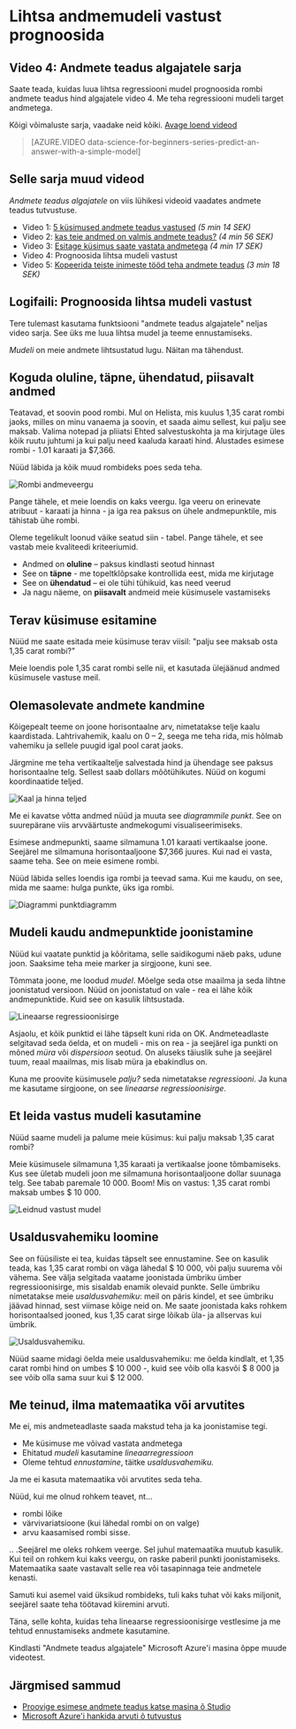<properties
   pageTitle="Lihtsa mudeli - regressiooni mudel vastust prognoosida | Microsoft Azure'i"
   description="Kuidas luua lihtsa regressiooni mudeli andmete teadus hinnale prognoosida algajatele video 4. Sisaldab lineaarse regressioonisirge target andmetega."                                  
   keywords="luua mudelit, lihtne mudel, hind ennustamine, lihtsa regressiooni mudel"
   services="machine-learning"
   documentationCenter="na"
   authors="cjgronlund"
   manager="jhubbard"
   editor="cjgronlund"/>

<tags
   ms.service="machine-learning"
   ms.devlang="na"
   ms.topic="article"
   ms.tgt_pltfrm="na"
   ms.workload="na"
   ms.date="10/20/2016"
   ms.author="cgronlun;garye"/>

# <a name="predict-an-answer-with-a-simple-model"></a>Lihtsa andmemudeli vastust prognoosida

## <a name="video-4-data-science-for-beginners-series"></a>Video 4: Andmete teadus algajatele sarja

Saate teada, kuidas luua lihtsa regressiooni mudel prognoosida rombi andmete teadus hind algajatele video 4. Me teha regressiooni mudeli target andmetega.

Kõigi võimaluste sarja, vaadake neid kõiki. [Avage loend videod](#other-videos-in-this-series)

> [AZURE.VIDEO data-science-for-beginners-series-predict-an-answer-with-a-simple-model]

## <a name="other-videos-in-this-series"></a>Selle sarja muud videod

*Andmete teadus algajatele* on viis lühikesi videoid vaadates andmete teadus tutvustuse.

  * Video 1: [5 küsimused andmete teadus vastused](machine-learning-data-science-for-beginners-the-5-questions-data-science-answers.md) *(5 min 14 SEK)*
  * Video 2: [kas teie andmed on valmis andmete teadus?](machine-learning-data-science-for-beginners-is-your-data-ready-for-data-science.md) *(4 min 56 SEK)*
  * Video 3: [Esitage küsimus saate vastata andmetega](machine-learning-data-science-for-beginners-ask-a-question-you-can-answer-with-data.md) *(4 min 17 SEK)*
  * Video 4: Prognoosida lihtsa mudeli vastust
  * Video 5: [Kopeerida teiste inimeste tööd teha andmete teadus](machine-learning-data-science-for-beginners-copy-other-peoples-work-to-do-data-science.md) *(3 min 18 SEK)*

## <a name="transcript-predict-an-answer-with-a-simple-model"></a>Logifaili: Prognoosida lihtsa mudeli vastust

Tere tulemast kasutama funktsiooni "andmete teadus algajatele" neljas video sarja. See üks me luua lihtsa mudel ja teeme ennustamiseks.

*Mudeli* on meie andmete lihtsustatud lugu. Näitan ma tähendust.

## <a name="collect-relevant-accurate-connected-enough-data"></a>Koguda oluline, täpne, ühendatud, piisavalt andmed

Teatavad, et soovin pood rombi. Mul on Helista, mis kuulus 1,35 carat rombi jaoks, milles on minu vanaema ja soovin, et saada aimu sellest, kui palju see maksab. Valima notepad ja pliiatsi Ehted salvestuskohta ja ma kirjutage üles kõik ruutu juhtumi ja kui palju need kaaluda karaati hind. Alustades esimese rombi - 1.01 karaati ja $7,366.

Nüüd läbida ja kõik muud rombideks poes seda teha.

![Rombi andmeveergu](./media/machine-learning-data-science-for-beginners-predict-an-answer-with-a-simple-model/diamond-data.png)

Pange tähele, et meie loendis on kaks veergu. Iga veeru on erinevate atribuut - karaati ja hinna - ja iga rea paksus on ühele andmepunktile, mis tähistab ühe rombi.

Oleme tegelikult loonud väike seatud siin - tabel. Pange tähele, et see vastab meie kvaliteedi kriteeriumid.

* Andmed on **oluline** – paksus kindlasti seotud hinnast
* See on **täpne** - me topeltklõpsake kontrollida eest, mida me kirjutage
* See on **ühendatud** – ei ole tühi tühikuid, kas need veerud
* Ja nagu näeme, on **piisavalt** andmeid meie küsimusele vastamiseks

## <a name="ask-a-sharp-question"></a>Terav küsimuse esitamine

Nüüd me saate esitada meie küsimuse terav viisil: "palju see maksab osta 1,35 carat rombi?"

Meie loendis pole 1,35 carat rombi selle nii, et kasutada ülejäänud andmed küsimusele vastuse meil.

## <a name="plot-the-existing-data"></a>Olemasolevate andmete kandmine

Kõigepealt teeme on joone horisontaalne arv, nimetatakse telje kaalu kaardistada. Lahtrivahemik, kaalu on 0 – 2, seega me teha rida, mis hõlmab vahemiku ja sellele puugid igal pool carat jaoks.

Järgmine me teha vertikaaltelje salvestada hind ja ühendage see paksus horisontaalne telg. Sellest saab dollars mõõtühikutes. Nüüd on kogumi koordinaatide teljed.

![Kaal ja hinna teljed](./media/machine-learning-data-science-for-beginners-predict-an-answer-with-a-simple-model/weight-and-price-axes.png)

Me ei kavatse võtta andmed nüüd ja muuta see *diagrammile punkt*. See on suurepärane viis arvväärtuste andmekogumi visualiseerimiseks.

Esimese andmepunkti, saame silmamuna 1.01 karaati vertikaalse joone. Seejärel me silmamuna horisontaaljoone $7,366 juures. Kui nad ei vasta, saame teha. See on meie esimene rombi.

Nüüd läbida selles loendis iga rombi ja teevad sama. Kui me kaudu, on see, mida me saame: hulga punkte, üks iga rombi.

![Diagrammi punktdiagramm](./media/machine-learning-data-science-for-beginners-predict-an-answer-with-a-simple-model/scatter-plot.png)

## <a name="draw-the-model-through-the-data-points"></a>Mudeli kaudu andmepunktide joonistamine

Nüüd kui vaatate punktid ja kõõritama, selle saidikogumi näeb paks, udune joon. Saaksime teha meie marker ja sirgjoone, kuni see.

Tõmmata joone, me loodud *mudel*. Mõelge seda otse maailma ja seda lihtne joonistatud versioon. Nüüd on joonistatud on vale - rea ei lähe kõik andmepunktide. Kuid see on kasulik lihtsustada.

![Lineaarse regressioonisirge](./media/machine-learning-data-science-for-beginners-predict-an-answer-with-a-simple-model/linear-regression-line.png)

Asjaolu, et kõik punktid ei lähe täpselt kuni rida on OK. Andmeteadlaste selgitavad seda öelda, et on mudeli - mis on rea - ja seejärel iga punkti on mõned *müra* või *dispersioon* seotud. On aluseks täiuslik suhe ja seejärel tuum, reaal maailmas, mis lisab müra ja ebakindlus on.

Kuna me proovite küsimusele *palju?* seda nimetatakse *regressiooni*. Ja kuna me kasutame sirgjoone, on see *lineaarse regressioonisirge*.

## <a name="use-the-model-to-find-the-answer"></a>Et leida vastus mudeli kasutamine

Nüüd saame mudeli ja palume meie küsimus: kui palju maksab 1,35 carat rombi?

Meie küsimusele silmamuna 1,35 karaati ja vertikaalse joone tõmbamiseks. Kus see ületab mudeli joon me silmamuna horisontaaljoone dollar suunaga telg. See tabab paremale 10 000. Boom! Mis on vastus: 1,35 carat rombi maksab umbes $ 10 000.

![Leidnud vastust mudel](./media/machine-learning-data-science-for-beginners-predict-an-answer-with-a-simple-model/find-the-answer.png)

## <a name="create-a-confidence-interval"></a>Usaldusvahemiku loomine

See on füüsiliste ei tea, kuidas täpselt see ennustamine. See on kasulik teada, kas 1,35 carat rombi on väga lähedal $ 10 000, või palju suurema või vähema. See välja selgitada vaatame joonistada ümbriku ümber regressioonisirge, mis sisaldab enamik olevaid punkte. Selle ümbriku nimetatakse meie *usaldusvahemiku*: meil on päris kindel, et see ümbriku jäävad hinnad, sest viimase kõige neid on. Me saate joonistada kaks rohkem horisontaalsed jooned, kus 1,35 carat sirge lõikab üla- ja allservas kui ümbrik.

![Usaldusvahemiku.](./media/machine-learning-data-science-for-beginners-predict-an-answer-with-a-simple-model/confidence-interval.png)

Nüüd saame midagi öelda meie usaldusvahemiku: me öelda kindlalt, et 1,35 carat rombi hind on umbes $ 10 000 -, kuid see võib olla kasvõi $ 8 000 ja see võib olla sama suur kui $ 12 000.

## <a name="were-done-with-no-math-or-computers"></a>Me teinud, ilma matemaatika või arvutites

Me ei, mis andmeteadlaste saada makstud teha ja ka joonistamise tegi.

* Me küsimuse me võivad vastata andmetega
* Ehitatud *mudeli* kasutamine *lineaarregressioon*
* Oleme tehtud *ennustamine*, täitke *usaldusvahemiku.*

Ja me ei kasuta matemaatika või arvutites seda teha.

Nüüd, kui me olnud rohkem teavet, nt...

* rombi lõike
* värvivariatsioone (kui lähedal rombi on on valge)
* arvu kaasamised rombi sisse.

.. .Seejärel me oleks rohkem veerge. Sel juhul matemaatika muutub kasulik. Kui teil on rohkem kui kaks veergu, on raske paberil punkti joonistamiseks. Matemaatika saate vastavalt selle rea või tasapinnaga teie andmetele kenasti.

Samuti kui asemel vaid üksikud rombideks, tuli kaks tuhat või kaks miljonit, seejärel saate teha töötavad kiiremini arvuti.

Täna, selle kohta, kuidas teha lineaarse regressioonisirge vestlesime ja me tehtud ennustamiseks andmete kasutamine.

Kindlasti "Andmete teadus algajatele" Microsoft Azure'i masina õppe muude videotest.



## <a name="next-steps"></a>Järgmised sammud

  * [Proovige esimese andmete teadus katse masina õ Studio](machine-learning-create-experiment.md)
  * [Microsoft Azure'i hankida arvuti õ tutvustus](machine-learning-what-is-machine-learning.md)
